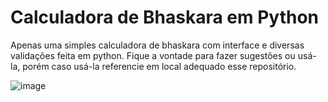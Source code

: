 # Calculadora de Bhaskara em Python
Apenas uma simples calculadora de bhaskara com interface e diversas validações feita em python. Fique a vontade para fazer sugestões ou usá-la, porém caso usá-la referencie em local adequado esse repositório.

![image](https://user-images.githubusercontent.com/73176760/160389531-3b2b9578-49ee-4027-b255-51cd0809fa9a.png)
